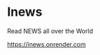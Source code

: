 # Inews
Read NEWS all over the World

<a href="https://inews.onrender.com">https://inews.onrender.com</a>
